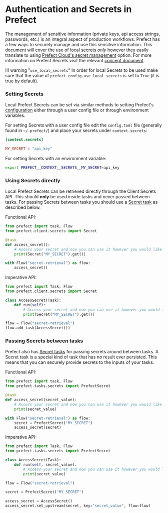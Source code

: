 # Authentication and Secrets in Prefect

The management of sensitive information (private keys, api access strings, passwords, etc.) is an integral aspect of production workflows. Prefect has a few ways to securely manage and use this sensitive information. This document will cover the use of local secrets _only_ however they easily translate to using [Prefect Cloud's secret management](/orchestration/concepts/secrets/) option. For more information on Prefect Secrets visit the relevant [concept document](/core/concepts/secrets/).

!!! warning "`use_local_secrets`"
    In order for local Secrets to be used make sure that the value of `prefect.config.use_local_secrets` is set to `True` (it is true by default).


### Setting Secrets

Local Prefect Secrets can be set via similar methods to setting Prefect's [configuration](/core/concepts/configuration/) either through a user config file or through environment variables.

For setting Secrets with a user config file edit the `config.toml` file (generally found in `~/.prefect/`) and place your secrets under `context.secrets`:

```toml
[context.secrets]

MY_SECRET = "api_key"
```

For setting Secrets with an environment variable:

```sh
export PREFECT__CONTEXT__SECRETS__MY_SECRET=api_key
```

### Using Secrets directly

Local Prefect Secrets can be retrieved directly through the Client Secrets API. This should **only** be used inside tasks and never passed between tasks. For passing Secrets between tasks you should use a [Secret task](/api-ref/latest/tasks/secrets/) as described below.

Functional API:
```python
from prefect import task, Flow
from prefect.client.secrets import Secret

@task
def access_secret():
    # Access your secret and now you can use it however you would like
    print(Secret("MY_SECRET").get())

with Flow("secret-retrieval") as flow:
    access_secret()
```

Imperative API:
```python
from prefect import Task, Flow
from prefect.client.secrets import Secret

class AccessSecret(Task):
    def run(self):
        # Access your secret and now you can use it however you would like
        print(Secret("MY_SECRET").get())

flow = Flow("secret-retrieval")
flow.add_task(AccessSecret())
```


### Passing Secrets between tasks

Prefect also has [Secret tasks](/api-ref/latest/tasks/secrets/) for passing secrets around between tasks. A Secret task is a special kind of task that has no result ever persisted. This means that you can securely provide secrets to the inputs of your tasks.

Functional API:
```python
from prefect import task, Flow
from prefect.tasks.secrets import PrefectSecret

@task
def access_secret(secret_value):
    # Access your secret and now you can use it however you would like
    print(secret_value)

with Flow("secret-retrieval") as flow:
    secret = PrefectSecret("MY_SECRET")
    access_secret(secret)
```

Imperative API:
```python
from prefect import Task, Flow
from prefect.tasks.secrets import PrefectSecret

class AccessSecret(Task):
    def run(self, secret_value):
        # Access your secret and now you can use it however you would like
        print(secret_value)

flow = Flow("secret-retrieval")

secret = PrefectSecret("MY_SECRET")

access_secret = AccessSecret()
access_secret.set_upstream(secret, key="secret_value", flow=flow)
```

